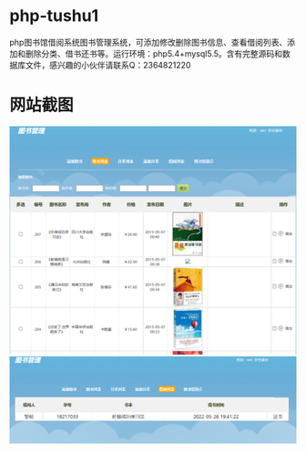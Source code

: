 # php-tushu1
php图书馆借阅系统图书管理系统，可添加修改删除图书信息、查看借阅列表、添加和删除分类、借书还书等。运行环境：php5.4+mysql5.5。含有完整源码和数据库文件，感兴趣的小伙伴请联系Q：2364821220
# 网站截图
![image](https://github.com/hzl0898/php-tushu1/blob/main/图书列表.png)
![image](https://github.com/hzl0898/php-tushu1/blob/main/借阅列表.png)
